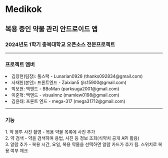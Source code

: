# Medikok
<h2>복용 중인 약물 관리 안드로이드 앱</h2>
<h3>2024년도 1학기 충북대학교 오픈소스 전문프로젝트</h3>
<hr>
<h3>프로젝트 멤버</h3>
<li>김창현(팀장): 풀스택 - Lunarian0928 (thanks092834@gmail.com) </li>
<li>사재헌(본인): 프론트엔드 - Zaixian5 (jls15900@gmail.com) </li>
<li>박보현: 백엔드 - BBoMan (parksuga2001@gmail.com) </li>
<li>이준혁: 백엔드 - visualnnz (mamlew0198@gmail.com) </li>
<li>김윤태: 프론트 엔드 - mega-317 (mega31712@gmail.com) </li>
<hr>
<h3>기능</h3>
1. 약 봉투 사진 촬영 - 복용 약물 목록에 사진 추가<br>
2. 약 검색 - 약을 검색하여 용법, 사진 등 정보 조회(식약처 공개 API 활용)<br>
3. 알람 추가 - 복용 시간, 요일, 복용 약물을 선택하면 알람 카드가 추가 됨. 스위치로 복용 여부 체크<br>
